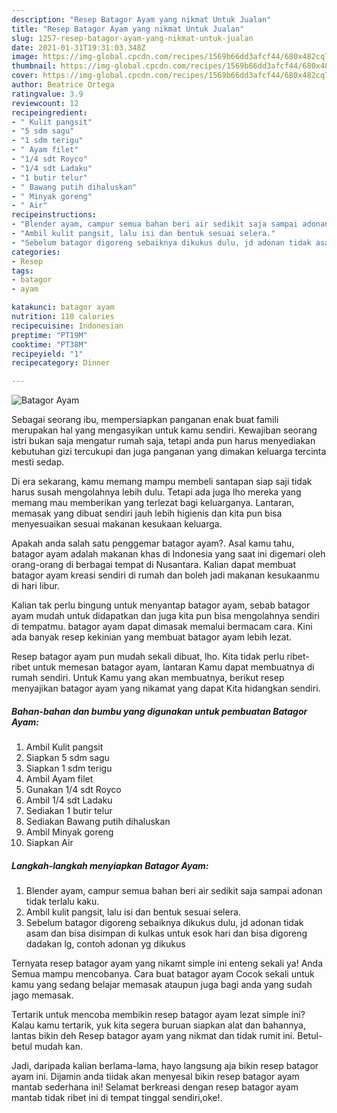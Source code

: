 ```yaml
---
description: "Resep Batagor Ayam yang nikmat Untuk Jualan"
title: "Resep Batagor Ayam yang nikmat Untuk Jualan"
slug: 1257-resep-batagor-ayam-yang-nikmat-untuk-jualan
date: 2021-01-31T19:31:03.348Z
image: https://img-global.cpcdn.com/recipes/1569b66dd3afcf44/680x482cq70/batagor-ayam-foto-resep-utama.jpg
thumbnail: https://img-global.cpcdn.com/recipes/1569b66dd3afcf44/680x482cq70/batagor-ayam-foto-resep-utama.jpg
cover: https://img-global.cpcdn.com/recipes/1569b66dd3afcf44/680x482cq70/batagor-ayam-foto-resep-utama.jpg
author: Beatrice Ortega
ratingvalue: 3.9
reviewcount: 12
recipeingredient:
- " Kulit pangsit"
- "5 sdm sagu"
- "1 sdm terigu"
- " Ayam filet"
- "1/4 sdt Royco"
- "1/4 sdt Ladaku"
- "1 butir telur"
- " Bawang putih dihaluskan"
- " Minyak goreng"
- " Air"
recipeinstructions:
- "Blender ayam, campur semua bahan beri air sedikit saja sampai adonan tidak terlalu kaku."
- "Ambil kulit pangsit, lalu isi dan bentuk sesuai selera."
- "Sebelum batagor digoreng sebaiknya dikukus dulu, jd adonan tidak asam dan bisa disimpan di kulkas untuk esok hari dan bisa digoreng dadakan lg, contoh adonan yg dikukus"
categories:
- Resep
tags:
- batagor
- ayam

katakunci: batagor ayam 
nutrition: 110 calories
recipecuisine: Indonesian
preptime: "PT19M"
cooktime: "PT38M"
recipeyield: "1"
recipecategory: Dinner

---
```



![Batagor Ayam](https://img-global.cpcdn.com/recipes/1569b66dd3afcf44/680x482cq70/batagor-ayam-foto-resep-utama.jpg)

Sebagai seorang ibu, mempersiapkan panganan enak buat famili merupakan hal yang mengasyikan untuk kamu sendiri. Kewajiban seorang istri bukan saja mengatur rumah saja, tetapi anda pun harus menyediakan kebutuhan gizi tercukupi dan juga panganan yang dimakan keluarga tercinta mesti sedap.

Di era  sekarang, kamu memang mampu membeli santapan siap saji tidak harus susah mengolahnya lebih dulu. Tetapi ada juga lho mereka yang memang mau memberikan yang terlezat bagi keluarganya. Lantaran, memasak yang dibuat sendiri jauh lebih higienis dan kita pun bisa menyesuaikan sesuai makanan kesukaan keluarga. 



Apakah anda salah satu penggemar batagor ayam?. Asal kamu tahu, batagor ayam adalah makanan khas di Indonesia yang saat ini digemari oleh orang-orang di berbagai tempat di Nusantara. Kalian dapat membuat batagor ayam kreasi sendiri di rumah dan boleh jadi makanan kesukaanmu di hari libur.

Kalian tak perlu bingung untuk menyantap batagor ayam, sebab batagor ayam mudah untuk didapatkan dan juga kita pun bisa mengolahnya sendiri di tempatmu. batagor ayam dapat dimasak memalui bermacam cara. Kini ada banyak resep kekinian yang membuat batagor ayam lebih lezat.

Resep batagor ayam pun mudah sekali dibuat, lho. Kita tidak perlu ribet-ribet untuk memesan batagor ayam, lantaran Kamu dapat membuatnya di rumah sendiri. Untuk Kamu yang akan membuatnya, berikut resep menyajikan batagor ayam yang nikamat yang dapat Kita hidangkan sendiri.

<!--inarticleads1-->

##### Bahan-bahan dan bumbu yang digunakan untuk pembuatan Batagor Ayam:

1. Ambil  Kulit pangsit
1. Siapkan 5 sdm sagu
1. Siapkan 1 sdm terigu
1. Ambil  Ayam filet
1. Gunakan 1/4 sdt Royco
1. Ambil 1/4 sdt Ladaku
1. Sediakan 1 butir telur
1. Sediakan  Bawang putih dihaluskan
1. Ambil  Minyak goreng
1. Siapkan  Air




<!--inarticleads2-->

##### Langkah-langkah menyiapkan Batagor Ayam:

1. Blender ayam, campur semua bahan beri air sedikit saja sampai adonan tidak terlalu kaku.
1. Ambil kulit pangsit, lalu isi dan bentuk sesuai selera.
1. Sebelum batagor digoreng sebaiknya dikukus dulu, jd adonan tidak asam dan bisa disimpan di kulkas untuk esok hari dan bisa digoreng dadakan lg, contoh adonan yg dikukus




Ternyata resep batagor ayam yang nikamt simple ini enteng sekali ya! Anda Semua mampu mencobanya. Cara buat batagor ayam Cocok sekali untuk kamu yang sedang belajar memasak ataupun juga bagi anda yang sudah jago memasak.

Tertarik untuk mencoba membikin resep batagor ayam lezat simple ini? Kalau kamu tertarik, yuk kita segera buruan siapkan alat dan bahannya, lantas bikin deh Resep batagor ayam yang nikmat dan tidak rumit ini. Betul-betul mudah kan. 

Jadi, daripada kalian berlama-lama, hayo langsung aja bikin resep batagor ayam ini. Dijamin anda tiidak akan menyesal bikin resep batagor ayam mantab sederhana ini! Selamat berkreasi dengan resep batagor ayam mantab tidak ribet ini di tempat tinggal sendiri,oke!.

